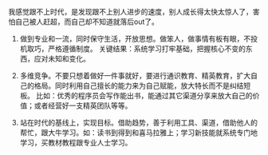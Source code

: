 我感觉跟不上时代，是发现跟不上别人进步的速度，别人成长得太快太惊人了，害怕自己被人赶超，而自己却不知道就落后out了。

1. 做到专业和一流，同时保守生活，开放思想。做笨人，做事情有板有眼，不投机取巧，严格遵循制度。
关键结果：系统学习打牢基础，把握核心不变的东西，应对未知和变化。

2. 多维竞争。不要只想着做好一件事就好，要进行通识教育、精英教育，扩大自己的格局。同时利用自己擅长的能力来为自己赋能，放大特长而不是纠结短板。
比如：优秀的程序员会写作能出书，能通过其它渠道分享来放大自己的价值；或者经营好一支精英团队等等。

3. 站在时代的基线上，实现目标。借助趋势，善于利用工具、渠道，借助他人的帮忙，跟大牛学习。如：读书到得到和喜马拉雅上；学习新技能就系统专门地学习，买教材教程跟专业人士学习。
